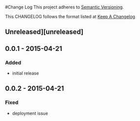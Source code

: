 #Change Log
This project adheres to [Semantic Versioning](http://semver.org/).

This CHANGELOG follows the format listed at [Keep A Changelog](http://keepachangelog.com/)

## Unreleased][unreleased]

## 0.0.1 - 2015-04-21

### Added
- initial release

## 0.0.2 - 2015-04-21

### Fixed
- deployment issue
